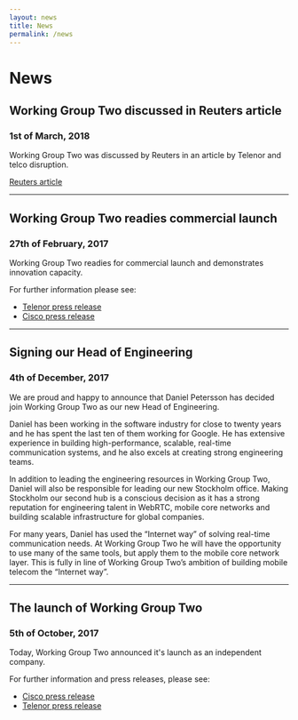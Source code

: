 ```yaml
---
layout: news
title: News
permalink: /news
---
```


# News

## Working Group Two discussed in Reuters article
### 1st of March, 2018

Working Group Two was discussed by Reuters in an article by Telenor and telco disruption. 

[Reuters article](https://www.reuters.com/article/us-telecoms-mobileworld-telenor/norways-telenor-seeks-salvation-in-the-cloud-idUSKCN1GD5JA)

---

## Working Group Two readies commercial launch
### 27th of February, 2017

Working Group Two readies for commercial launch and demonstrates innovation capacity. 

For further information please see: 
* [Telenor press release](https://www.telenor.com/media/press-release/working-group-two-readies-commercial-launch/)
* [Cisco press release](https://newsroom.cisco.com/press-release-content?type=webcontent&articleId=1913518)

---

## Signing our Head of Engineering 
### 4th of December, 2017

We are proud and happy to announce that Daniel Petersson has decided join Working Group Two as our new Head of Engineering. 

Daniel has been working in the software industry for close to twenty years and he has spent the last ten of them working for Google. He has extensive experience in building high-performance, scalable, real-time communication systems, and he also excels at creating strong engineering teams.

In addition to leading the engineering resources in Working Group Two, Daniel will also be responsible for leading our new Stockholm office. Making Stockholm our second hub is a conscious decision as it has a strong reputation for engineering talent in WebRTC, mobile core networks and building scalable infrastructure for global companies.  

For many years, Daniel has used the “Internet way” of solving real-time communication needs. At Working Group Two he will have the opportunity to use many of the same tools, but apply them to the mobile core network layer. This is fully in line of Working Group Two’s ambition of building mobile telecom the “Internet way”. 

---

## The launch of Working Group Two
### 5th of October, 2017

Today, Working Group Two announced it's launch as  an independent company. 

For further information and press releases, please see:

* [Cisco press release](https://newsroom.cisco.com/press-release-content?type=webcontent&articleId=1884622)
* [Telenor press release](https://www.telenor.com/media/press-release/telenor-and-cisco-introduce-workinggrouptwo/)
